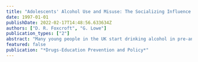 ```yaml
---
title: "Adolescents' Alcohol Use and Misuse: The Socializing Influence of Perceived Family Life"
date: 1997-01-01
publishDate: 2022-02-17T14:48:56.633634Z
authors: ["D. R. Foxcroft", "G. Lowe"]
publication_types: ["2"]
abstract: "Many young people in the UK start drinking alcohol in pre-and early adolescence whilst at home with their parents. And yet, despite considerable research evidence from overseas, the influence of parents and family in the socialization of adolescent drinking has hardly featured at all in UK alcohol research and education. In this paper we report results from a study in Humberside, England, where over 4000 school pupils aged 11-17 completed an anonymous and confidential questionnaire, and in which we examined the relationship between self-reported drinking behaviour and perceived family life. We found that low family support, low family control, regular parental drinking and an indifferent parental attitude toward the respondent's drinking, were all significantly linked with higher levels of drinking as reported by young people. Interestingly, adolescents with non-drinking parents were heavier drinkers if they also reported indifferent parental attitude or low parental control. These results may have implications for preventive measures aimed at alcohol misuse; toe suggest that alcohol education and health promotion in the UK may be more successful if the importance of families in the socialization of adolescent drinking behaviour were to be acknowledged and this knowledge used to inform practice."
featured: false
publication: "*Drugs-Education Prevention and Policy*"
---
```


